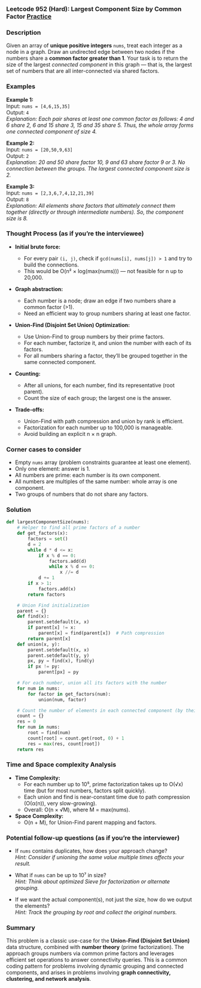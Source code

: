 ### Leetcode 952 (Hard): Largest Component Size by Common Factor [Practice](https://leetcode.com/problems/largest-component-size-by-common-factor)

### Description  
Given an array of **unique positive integers** `nums`, treat each integer as a node in a graph. Draw an undirected edge between two nodes if the numbers share a **common factor greater than 1**. Your task is to return the size of the largest *connected component* in this graph — that is, the largest set of numbers that are all inter-connected via shared factors.

### Examples  

**Example 1:**  
Input: `nums = [4,6,15,35]`  
Output: `4`  
*Explanation: Each pair shares at least one common factor as follows: 4 and 6 share 2, 6 and 15 share 3, 15 and 35 share 5. Thus, the whole array forms one connected component of size 4.*

**Example 2:**  
Input: `nums = [20,50,9,63]`  
Output: `2`  
*Explanation: 20 and 50 share factor 10, 9 and 63 share factor 9 or 3. No connection between the groups. The largest connected component size is 2.*

**Example 3:**  
Input: `nums = [2,3,6,7,4,12,21,39]`  
Output: `8`  
*Explanation: All elements share factors that ultimately connect them together (directly or through intermediate numbers). So, the component size is 8.*

### Thought Process (as if you’re the interviewee)  

- **Initial brute force:**  
  - For every pair `(i, j)`, check if `gcd(nums[i], nums[j]) > 1` and try to build the connections.
  - This would be O(n² × log(max(nums))) — not feasible for n up to 20,000.

- **Graph abstraction:**  
  - Each number is a node; draw an edge if two numbers share a common factor (>1).
  - Need an efficient way to group numbers sharing at least one factor.

- **Union-Find (Disjoint Set Union) Optimization:**  
  - Use Union-Find to group numbers by their prime factors.
  - For each number, factorize it, and union the number with each of its factors.
  - For all numbers sharing a factor, they’ll be grouped together in the same connected component.

- **Counting:**  
  - After all unions, for each number, find its representative (root parent).
  - Count the size of each group; the largest one is the answer.

- **Trade-offs:**  
  - Union-Find with path compression and union by rank is efficient.
  - Factorization for each number up to 100,000 is manageable.
  - Avoid building an explicit n × n graph.

### Corner cases to consider  
- Empty `nums` array (problem constraints guarantee at least one element).
- Only one element: answer is 1.
- All numbers are prime: each number is its own component.
- All numbers are multiples of the same number: whole array is one component.
- Two groups of numbers that do not share any factors.

### Solution

```python
def largestComponentSize(nums):
    # Helper to find all prime factors of a number
    def get_factors(x):
        factors = set()
        d = 2
        while d * d <= x:
            if x % d == 0:
                factors.add(d)
                while x % d == 0:
                    x //= d
            d += 1
        if x > 1:
            factors.add(x)
        return factors

    # Union Find initialization
    parent = {}
    def find(x):
        parent.setdefault(x, x)
        if parent[x] != x:
            parent[x] = find(parent[x])  # Path compression
        return parent[x]
    def union(x, y):
        parent.setdefault(x, x)
        parent.setdefault(y, y)
        px, py = find(x), find(y)
        if px != py:
            parent[px] = py

    # For each number, union all its factors with the number
    for num in nums:
        for factor in get_factors(num):
            union(num, factor)

    # Count the number of elements in each connected component (by their root)
    count = {}
    res = 0
    for num in nums:
        root = find(num)
        count[root] = count.get(root, 0) + 1
        res = max(res, count[root])
    return res
```

### Time and Space complexity Analysis  

- **Time Complexity:**  
  - For each number up to 10⁵, prime factorization takes up to O(√x) time (but for most numbers, factors split quickly).
  - Each union and find is near-constant time due to path compression (O(α(n)), very slow-growing).
  - Overall: O(n × √M), where M = max(nums).
- **Space Complexity:**  
  - O(n + M), for Union-Find parent mapping and factors.

### Potential follow-up questions (as if you’re the interviewer)  

- If `nums` contains duplicates, how does your approach change?  
  *Hint: Consider if unioning the same value multiple times affects your result.*

- What if `nums` can be up to 10⁷ in size?  
  *Hint: Think about optimized Sieve for factorization or alternate grouping.*

- If we want the actual component(s), not just the size, how do we output the elements?  
  *Hint: Track the grouping by root and collect the original numbers.*

### Summary
This problem is a classic use-case for the **Union-Find (Disjoint Set Union)** data structure, combined with **number theory** (prime factorization). The approach groups numbers via common prime factors and leverages efficient set operations to answer connectivity queries. This is a common coding pattern for problems involving dynamic grouping and connected components, and arises in problems involving **graph connectivity, clustering, and network analysis**.